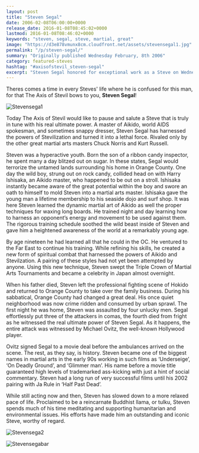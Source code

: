 ```yaml
---
layout: post
title: "Steven Segal"
date: 2006-02-08T06:00:00+0000
release_date: 2016-01-08T08:45:02+0000
lastmod: 2016-01-08T08:46:02+0000
keywords: "steven, segal, steve, martial, great"
image: "https://d3e878vmunx8cm.cloudfront.net/assets/stevensegal1.jpg"
permalink: "/p/steven-segal/"
summary: "Originally published Wednesday February, 8th 2006"
category: featured-steves
hashtag: "#axisofstevil_steven-segal"
excerpt: "Steven Segal honored for exceptional work as a Steve on Wednesday February, 8th 2006"
---
```


[id_1]: https://d3e878vmunx8cm.cloudfront.net/assets/stevensegal1.jpg "Stevensega1"[id_2]: https://d3e878vmunx8cm.cloudfront.net/assets/stevensegal2.jpg "Stevensega2"[id_3]: https://d3e878vmunx8cm.cloudfront.net/assets/stevensegalmural.jpg "Stevensegabar"

Theres comes a time in every Steves' life where he is confused for this man, for that The Axis of Stevil bows to you, **Steven Segal**!

![Stevensega1][id_1]

Today The Axis of Stevil would like to pause and salute a Steve that is truly in tune with his real ultimate power. A master of Aikido, world AIDS spokesman, and sometimes snappy dresser, Steven Segal has harnessed the powers of Stevilization and turned it into a lethal force. Rivaled only by the other great martial arts masters Chuck Norris and Kurt Russell.

Steven was a hyperactive youth. Born the son of a ribbon candy inspector, he spent many a day blitzed out on sugar. In these states, Segal would terrorize the untamed lands surrounding his home in Orange County. One day the wild boy, strung out on rock candy, collided head on with Harry Ishisaka, an Aikido master, who happened to be out on a stroll. Ishisaka instantly became aware of the great potential within the boy and swore an oath to himself to mold Steven into a martial arts master. Ishisaka gave the young man a lifetime membership to his seaside dojo and surf shop. It was here Steven learned the dynamic martial art of Aikido as well the proper techniques for waxing long boards. He trained night and day learning how to harness an opponent’s energy and movement to be used against them. The rigorous training schedule soothed the wild beast inside of Steven and gave him a heightened awareness of the world at a remarkably young age. 

By age nineteen he had learned all that he could in the OC. He ventured to the Far East to continue his training. While refining his skills, he created a new form of spiritual combat that harnessed the powers of Aikido and Stevilzation. A pairing of these styles had not yet been attempted by anyone. Using this new technique, Steven swept the Triple Crown of Martial Arts Tournaments and became a celebrity in Japan almost overnight.

When his father died, Steven left the professional fighting scene of Hokido and returned to Orange County to take over the family business. During his sabbatical, Orange County had changed a great deal. His once quiet neighborhood was now crime ridden and consumed by urban sprawl. The first night he was home, Steven was assaulted by four unlucky men. Segal effortlessly put three of the attackers in comas, the fourth died from fright as he witnessed the real ultimate power of Steven Segal. As it happens, the entire attack was witnessed by Michael Ovitz, the well-known Hollywood player.

Ovitz signed Segal to a movie deal before the ambulances arrived on the scene. The rest, as they say, is history. Steven became one of the biggest names in martial arts in the early 90s working in such films as ‘Underseige’, ‘On Deadly Ground’, and ‘Glimmer man’. His name before a movie title guaranteed high levels of trademarked ass-kicking with just a hint of social commentary. Steven had a long run of very successful films until his 2002 pairing with Ja Rule in ‘Half Past Dead’.

While still acting now and then, Steven has slowed down to a more relaxed pace of life. Proclaimed to be a reincarnate Buddhist llama, or tulku, Steven spends much of his time meditating and supporting humanitarian and environmental issues. His efforts have made him an outstanding and iconic Steve, worthy of regard.

![Stevensega2][id_2]

![Stevensegabar][id_3]
